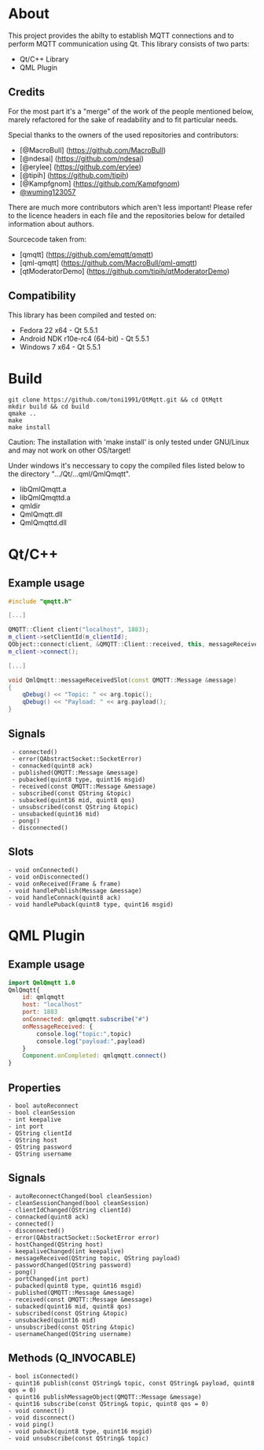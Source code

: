 # About
This project provides the abilty to establish MQTT connections and to perform MQTT communication using Qt.
This library consists of two parts:

 - Qt/C++ Library
 - QML Plugin

## Credits
For the most part it's a "merge" of the work of the people mentioned below, marely refactored for the sake of readability and to fit particular needs.

Special thanks to the owners of the used repositories and contributors:

 - [@MacroBull] (https://github.com/MacroBull)
 - [@ndesai] (https://github.com/ndesai)
 - [@erylee] (https://github.com/erylee)
 - [@tipih] (https://github.com/tipih)
 - [@Kampfgnom] (https://github.com/Kampfgnom)
 - [@wuming123057](https://github.com/wuming123057)

There are much more contributors which aren't less important! Please refer to the licence headers in each file and the repositories below for detailed information about authors.

Sourcecode taken from:
 - [qmqtt] (https://github.com/emqtt/qmqtt)
 - [qml-qmqtt] (https://github.com/MacroBull/qml-qmqtt)
 - [qtModeratorDemo] (https://github.com/tipih/qtModeratorDemo)

## Compatibility
This library has been compiled and tested on:

 - Fedora 22 x64 - Qt 5.5.1
 - Android NDK r10e-rc4 (64-bit) - Qt 5.5.1
 - Windows 7 x64 - Qt 5.5.1

# Build
    git clone https://github.com/toni1991/QtMqtt.git && cd QtMqtt
    mkdir build && cd build
    qmake ..
    make
    make install

Caution: The installation with 'make install' is only tested under GNU/Linux and may not work on other OS/target!

Under windows it's neccessary to copy the compiled files listed below to the directory ".../Qt/...qml/QmlQmqtt".
 - libQmlQmqtt.a
 - libQmlQmqttd.a
 - qmldir
 - QmlQmqtt.dll
 - QmlQmqttd.dll

# Qt/C++

## Example usage

```C++
#include "qmqtt.h"

[...]

QMQTT::Client client("localhost", 1883);
m_client->setClientId(m_clientId);
QObject::connect(client, &QMQTT::Client::received, this, messageReceived);
m_client->connect();

[...]

void QmlQmqtt::messageReceivedSlot(const QMQTT::Message &message)
{
    qDebug() << "Topic: " << arg.topic();
    qDebug() << "Payload: " << arg.payload();
}
```


## Signals
     - connected()
     - error(QAbstractSocket::SocketError)
     - connacked(quint8 ack)
     - published(QMQTT::Message &message)
     - pubacked(quint8 type, quint16 msgid)
     - received(const QMQTT::Message &message)
     - subscribed(const QString &topic)
     - subacked(quint16 mid, quint8 qos)
     - unsubscribed(const QString &topic)
     - unsubacked(quint16 mid)
     - pong()
     - disconnected()

## Slots
    - void onConnected()
    - void onDisconnected()
    - void onReceived(Frame & frame)
    - void handlePublish(Message &message)
    - void handleConnack(quint8 ack)
    - void handlePuback(quint8 type, quint16 msgid)

# QML Plugin
## Example usage

```QML
import QmlQmqtt 1.0
QmlQmqtt{
    id: qmlqmqtt
    host: "localhost"
    port: 1883
    onConnected: qmlqmqtt.subscribe("#")
    onMessageReceived: {
        console.log("topic:",topic)
        console.log("payload:",payload)
    }
    Component.onCompleted: qmlqmqtt.connect()
}
```

## Properties
    - bool autoReconnect
    - bool cleanSession
    - int keepalive
    - int port
    - QString clientId
    - QString host
    - QString password
    - QString username

## Signals
    - autoReconnectChanged(bool cleanSession)
    - cleanSessionChanged(bool cleanSession)
    - clientIdChanged(QString clientId)
    - connacked(quint8 ack)
    - connected()
    - disconnected()
    - error(QAbstractSocket::SocketError error)
    - hostChanged(QString host)
    - keepaliveChanged(int keepalive)
    - messageReceived(QString topic, QString payload)
    - passwordChanged(QString password)
    - pong()
    - portChanged(int port)
    - pubacked(quint8 type, quint16 msgid)
    - published(QMQTT::Message &message)
    - received(const QMQTT::Message &message)
    - subacked(quint16 mid, quint8 qos)
    - subscribed(const QString &topic)
    - unsubacked(quint16 mid)
    - unsubscribed(const QString &topic)
    - usernameChanged(QString username)

## Methods (Q_INVOCABLE)
    - bool isConnected()
    - quint16 publish(const QString& topic, const QString& payload, quint8 qos = 0)
    - quint16 publishMessageObject(QMQTT::Message &message)
    - quint16 subscribe(const QString& topic, quint8 qos = 0)
    - void connect()
    - void disconnect()
    - void ping()
    - void puback(quint8 type, quint16 msgid)
    - void unsubscribe(const QString& topic)
